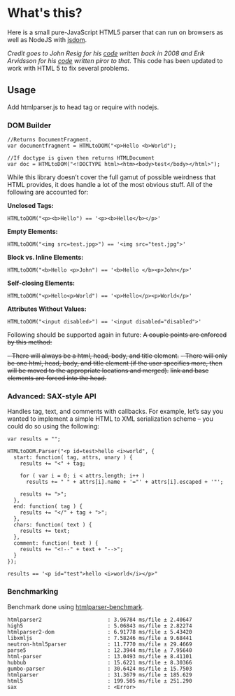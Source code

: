 # What's this? #

Here is a small pure-JavaScript HTML5 parser that can run on browsers as well as NodeJS with [jsdom](https://github.com/tmpvar/jsdom).

_Credit goes to John Resig for his [code](http://ejohn.org/blog/pure-javascript-html-parser/) written back in 2008 and Erik Arvidsson for his [code](http://erik.eae.net/simplehtmlparser/simplehtmlparser.js) written piror to that._
This code has been updated to work with HTML 5 to fix several problems.

## Usage 

Add htmlparser.js to head tag or require with nodejs.

### DOM Builder ###

    //Returns DocumentFragment.
    var documentfragment = HTMLtoDOM("<p>Hello <b>World");
    
    //If doctype is given then returns HTMLDocument
    var doc = HTMLtoDOM("<!DOCTYPE html><htm><body>test</body></html>");

While this library doesn’t cover the full gamut of possible weirdness that HTML provides, it does handle a lot of the most obvious stuff. All of the following are accounted for:

**Unclosed Tags:**

    HTMLtoDOM("<p><b>Hello") == '<p><b>Hello</b></p>'
**Empty Elements:**

    HTMLtoDOM("<img src=test.jpg>") == '<img src="test.jpg">'

**Block vs. Inline Elements:**

    HTMLtoDOM("<b>Hello <p>John") == '<b>Hello </b><p>John</p>'
**Self-closing Elements:**

    HTMLtoDOM("<p>Hello<p>World") == '<p>Hello</p><p>World</p>'
**Attributes Without Values:**

    HTMLtoDOM("<input disabled>") == '<input disabled="disabled">'

Following should be supported again in future:
~~A couple points are enforced by this method:~~

~~- There will always be a html, head, body, and title element.~~
~~- There will only be one html, head, body, and title element (if the user specifies more, then will be moved to the appropriate locations and merged).~~
~~link and base elements are forced into the head.~~

### Advanced: SAX-style API ###

Handles tag, text, and comments with callbacks. For example, let’s say you wanted to implement a simple HTML to XML serialization scheme – you could do so using the following:

    var results = "";
 
    HTMLtoDOM.Parser("<p id=test>hello <i>world", {
      start: function( tag, attrs, unary ) {
        results += "<" + tag;
     
        for ( var i = 0; i < attrs.length; i++ )
          results += " " + attrs[i].name + '="' + attrs[i].escaped + '"';
     
        results += ">";
      },
      end: function( tag ) {
        results += "</" + tag + ">";
      },
      chars: function( text ) {
        results += text;
      },
      comment: function( text ) {
        results += "<!--" + text + "-->";
      }
    });
 
    results == '<p id="test">hello <i>world</i></p>"

### Benchmarking

Benchmark done using [htmlparser-benchmark](https://github.com/AndreasMadsen/htmlparser-benchmark).
```
htmlparser2                     : 3.96784 ms/file ± 2.40647
high5                           : 5.06843 ms/file ± 2.82274
htmlparser2-dom                 : 6.91778 ms/file ± 5.43420
libxmljs                        : 7.58246 ms/file ± 9.68441
neutron-html5parser             : 11.7770 ms/file ± 29.4669
parse5                          : 12.3944 ms/file ± 7.95640
html-parser                     : 13.0493 ms/file ± 8.41101
hubbub                          : 15.6221 ms/file ± 8.30366
gumbo-parser                    : 30.6424 ms/file ± 15.7503
htmlparser                      : 31.3679 ms/file ± 185.629
html5                           : 199.505 ms/file ± 251.290
sax                             : <Error>
```
